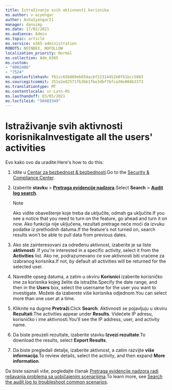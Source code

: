 ```yaml
---
title: Istraživanje svih aktivnosti korisnika
ms.author: v-aiyengar
author: AshaIyengar21
manager: dansimp
ms.date: 17/02/2021
ms.audience: Admin
ms.topic: article
ms.service: o365-administration
ROBOTS: NOINDEX, NOFOLLOW
localization_priority: Normal
ms.collection: Adm_O365
ms.custom:
- "9002486"
- "7524"
ms.openlocfilehash: f61cc65b889eb854acbf22314452e8fb1bcc5883
ms.sourcegitcommit: 251e2e82571fb3bb1fbe3dbf7bfca30e004b3373
ms.translationtype: MT
ms.contentlocale: sr-Latn-RS
ms.lasthandoff: 03/05/2021
ms.locfileid: "50483349"
---
```

# <a name="investigate-all-the-users-activities"></a><span data-ttu-id="6c616-102">Istraživanje svih aktivnosti korisnika</span><span class="sxs-lookup"><span data-stu-id="6c616-102">Investigate all the users' activities</span></span>

<span data-ttu-id="6c616-103">Evo kako ovo da uradite:</span><span class="sxs-lookup"><span data-stu-id="6c616-103">Here's how to do this:</span></span>

1. <span data-ttu-id="6c616-104">Idite u [Centar za bezbednost & bezbednosti](https://go.microsoft.com/fwlink/p/?linkid=2077143).</span><span class="sxs-lookup"><span data-stu-id="6c616-104">Go to the [Security & Compliance Center](https://go.microsoft.com/fwlink/p/?linkid=2077143).</span></span>
1. <span data-ttu-id="6c616-105">Izaberite **stavku**  >  **[Pretraga evidencije nadzora](https://go.microsoft.com/fwlink/?linkid=2103759)**.</span><span class="sxs-lookup"><span data-stu-id="6c616-105">Select **Search** > **[Audit log search](https://go.microsoft.com/fwlink/?linkid=2103759)**.</span></span>
    > [!NOTE]
    > <span data-ttu-id="6c616-106">Ako vidite obaveštenje koje treba da uključite, odmah ga uključite.</span><span class="sxs-lookup"><span data-stu-id="6c616-106">If you see a notice that you need to turn on the feature, go ahead and turn it on now.</span></span> <span data-ttu-id="6c616-107">Ako funkcija nije uključena, rezultati pretrage neće moći da izvuku podatke iz prethodnih datuma.</span><span class="sxs-lookup"><span data-stu-id="6c616-107">If the feature's not turned on, search results won't be able to pull data from previous dates.</span></span>

1. <span data-ttu-id="6c616-108">Ako ste zainteresovani za određenu aktivnost, izaberite je sa liste **aktivnosti** .</span><span class="sxs-lookup"><span data-stu-id="6c616-108">If you're interested in a specific activity, select it from the **Activities** list.</span></span> <span data-ttu-id="6c616-109">Ako ne, podrazumevano će sve aktivnosti biti vraćene za izabranog korisnika.</span><span class="sxs-lookup"><span data-stu-id="6c616-109">If not, by default all activities will be returned for the selected user.</span></span>
1. <span data-ttu-id="6c616-110">Navedite opseg datuma, a zatim u okviru **Korisnici** izaberite korisničko ime za korisnika kojeg želite da istražite.</span><span class="sxs-lookup"><span data-stu-id="6c616-110">Specify the date range, and then in the **Users** box, select the username for the user you want to investigate.</span></span> <span data-ttu-id="6c616-111">Možete da izaberete više korisnika odjednom.</span><span class="sxs-lookup"><span data-stu-id="6c616-111">You can select more than one user at a time.</span></span>
1. <span data-ttu-id="6c616-112">Kliknite na dugme **Pretraži**.</span><span class="sxs-lookup"><span data-stu-id="6c616-112">Click **Search**.</span></span> <span data-ttu-id="6c616-113">Aktivnosti se pojavljuju u okviru **Rezultati**.</span><span class="sxs-lookup"><span data-stu-id="6c616-113">The activities appear under **Results**.</span></span> <span data-ttu-id="6c616-114">Videćete IP adresu, korisničko i ime aktivnosti.</span><span class="sxs-lookup"><span data-stu-id="6c616-114">You'll see the IP address, user, and activity name.</span></span>
1. <span data-ttu-id="6c616-115">Da biste preuzeli rezultate, izaberite stavku **Izvezi rezultate**.</span><span class="sxs-lookup"><span data-stu-id="6c616-115">To download the results, select **Export Results**.</span></span>
1. <span data-ttu-id="6c616-116">Da biste pregledali detalje, izaberite aktivnost, a zatim razvijte **više informacija**.</span><span class="sxs-lookup"><span data-stu-id="6c616-116">To review details, select the activity, and then expand **More information**.</span></span>

<span data-ttu-id="6c616-117">Da biste saznali više, pogledajte članak [Pretraga evidencije nadzora radi rešavanja problema sa uobičajenim scenarijima](https://go.microsoft.com/fwlink/?linkid=2103944).</span><span class="sxs-lookup"><span data-stu-id="6c616-117">To learn more, see [Search the audit log to troubleshoot common scenarios](https://go.microsoft.com/fwlink/?linkid=2103944).</span></span>